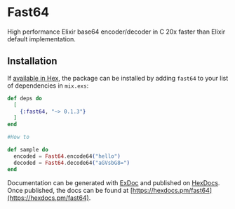 # Fast64

High performance Elixir base64 encoder/decoder in C
20x faster than Elixir default implementation.

## Installation

If [available in Hex](https://hex.pm/docs/publish), the package can be installed
by adding `fast64` to your list of dependencies in `mix.exs`:

```elixir
def deps do
  [
    {:fast64, "~> 0.1.3"}
  ]
end

#How to

def sample do
  encoded = Fast64.encode64("hello")
  decoded = Fast64.decode64("aGVsbG8=")
end

```

Documentation can be generated with [ExDoc](https://github.com/elixir-lang/ex_doc)
and published on [HexDocs](https://hexdocs.pm). Once published, the docs can
be found at [https://hexdocs.pm/fast64](https://hexdocs.pm/fast64).

